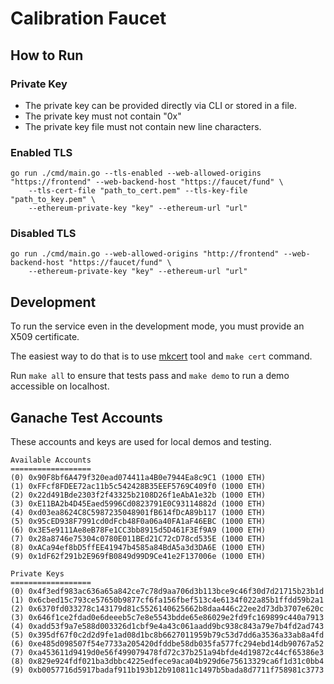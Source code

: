 # Calibration Faucet

## How to Run

### Private Key
 - The private key can be provided directly via CLI or stored in a file. 
 - The private key must not contain "0x"
 - The private key file must not contain new line characters.

### Enabled TLS
```azure
go run ./cmd/main.go --tls-enabled --web-allowed-origins "https://frontend" --web-backend-host "https://faucet/fund" \
    --tls-cert-file "path_to_cert.pem" --tls-key-file "path_to_key.pem" \
    --ethereum-private-key "key" --ethereum-url "url"
```
### Disabled TLS

```azure
go run ./cmd/main.go --web-allowed-origins "http://frontend" --web-backend-host "https://faucet/fund" \
    --ethereum-private-key "key" --ethereum-url "url"
```

## Development
To run the service even in the development mode, you must provide an X509 certificate.

The easiest way to do that is to use [mkcert](https://github.com/FiloSottile/mkcert)
tool and `make cert` command.

Run `make all` to ensure that tests pass and `make demo` to run a demo accessible on localhost.

## Ganache Test Accounts

These accounts and keys are used for local demos and testing.

```azure
Available Accounts
==================
(0) 0x90F8bf6A479f320ead074411a4B0e7944Ea8c9C1 (1000 ETH)
(1) 0xFFcf8FDEE72ac11b5c542428B35EEF5769C409f0 (1000 ETH)
(2) 0x22d491Bde2303f2f43325b2108D26f1eAbA1e32b (1000 ETH)
(3) 0xE11BA2b4D45Eaed5996Cd0823791E0C93114882d (1000 ETH)
(4) 0xd03ea8624C8C5987235048901fB614fDcA89b117 (1000 ETH)
(5) 0x95cED938F7991cd0dFcb48F0a06a40FA1aF46EBC (1000 ETH)
(6) 0x3E5e9111Ae8eB78Fe1CC3bb8915d5D461F3Ef9A9 (1000 ETH)
(7) 0x28a8746e75304c0780E011BEd21C72cD78cd535E (1000 ETH)
(8) 0xACa94ef8bD5ffEE41947b4585a84BdA5a3d3DA6E (1000 ETH)
(9) 0x1dF62f291b2E969fB0849d99D9Ce41e2F137006e (1000 ETH)

Private Keys
==================
(0) 0x4f3edf983ac636a65a842ce7c78d9aa706d3b113bce9c46f30d7d21715b23b1d
(1) 0x6cbed15c793ce57650b9877cf6fa156fbef513c4e6134f022a85b1ffdd59b2a1
(2) 0x6370fd033278c143179d81c5526140625662b8daa446c22ee2d73db3707e620c
(3) 0x646f1ce2fdad0e6deeeb5c7e8e5543bdde65e86029e2fd9fc169899c440a7913
(4) 0xadd53f9a7e588d003326d1cbf9e4a43c061aadd9bc938c843a79e7b4fd2ad743
(5) 0x395df67f0c2d2d9fe1ad08d1bc8b6627011959b79c53d7dd6a3536a33ab8a4fd
(6) 0xe485d098507f54e7733a205420dfddbe58db035fa577fc294ebd14db90767a52
(7) 0xa453611d9419d0e56f499079478fd72c37b251a94bfde4d19872c44cf65386e3
(8) 0x829e924fdf021ba3dbbc4225edfece9aca04b929d6e75613329ca6f1d31c0bb4
(9) 0xb0057716d5917badaf911b193b12b910811c1497b5bada8d7711f758981c3773
```
